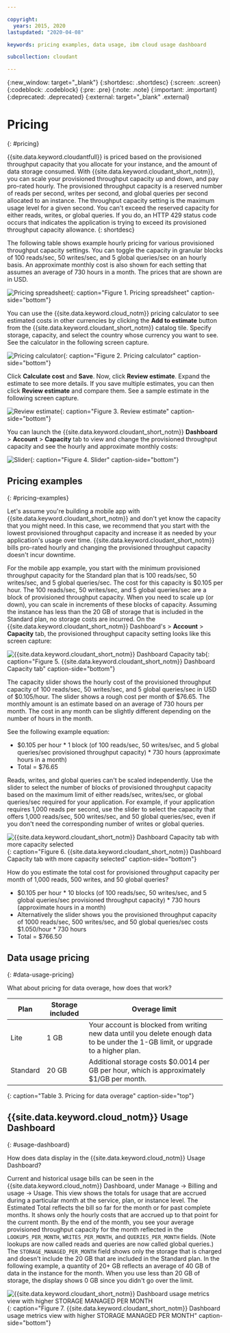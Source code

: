 ```yaml
---

copyright:
  years: 2015, 2020
lastupdated: "2020-04-08"

keywords: pricing examples, data usage, ibm cloud usage dashboard

subcollection: cloudant

---
```


{:new_window: target="_blank"}
{:shortdesc: .shortdesc}
{:screen: .screen}
{:codeblock: .codeblock}
{:pre: .pre}
{:note: .note}
{:important: .important}
{:deprecated: .deprecated}
{:external: target="_blank" .external}

<!-- Acrolinx: 2019-01-11 -->

# Pricing
{: #pricing}

{{site.data.keyword.cloudantfull}} is priced based on the provisioned throughput capacity that you allocate for your instance, and the amount of data storage consumed. With {{site.data.keyword.cloudant_short_notm}}, you can scale your provisioned throughput capacity up and down, and pay pro-rated hourly. The provisioned throughput capacity is a reserved number of reads per second, writes per second, and global queries per second allocated to an instance. The throughput capacity setting is the maximum usage level for a given second. You can't exceed the reserved capacity for either reads, writes, or global queries. If you do, an HTTP 429 status code occurs that indicates the application is trying to exceed its provisioned throughput capacity allowance.
{: shortdesc}

The following table shows example hourly pricing for various provisioned throughput capacity settings. You can toggle the capacity in granular blocks of 100 reads/sec, 50 writes/sec, and 5 global queries/sec on an hourly basis. An approximate monthly cost is also shown for each setting that assumes an average of 730 hours in a month. The prices that are shown are in USD. 

![Pricing spreadsheet](../images/pricing_spreadsheet.png){: caption="Figure 1. Pricing spreadsheet" caption-side="bottom"}

You can use the {{site.data.keyword.cloud_notm}} pricing calculator to see estimated costs in other currencies by clicking the **Add to estimate** button from the {{site.data.keyword.cloudant_short_notm}} catalog tile. Specify storage, capacity, and select the country whose currency you want to see. See the calculator in the following screen capture.

![Pricing calculator](../images/pricing_calculater.png){: caption="Figure 2. Pricing calculator" caption-side="bottom"}

Click **Calculate cost** and **Save**. Now, click **Review estimate**. Expand the estimate to see more details. If you save multiple estimates, you can then click **Review estimate** and compare them. See a sample estimate in the following screen capture.

![Review estimate](../images/review_estimate.png){: caption="Figure 3. Review estimate" caption-side="bottom"}

You can launch the {{site.data.keyword.cloudant_short_notm}} **Dashboard** > **Account** > **Capacity** tab to view and change the provisioned throughput capacity and see the hourly and approximate monthly costs: 

![Slider](../images/migrate2.gif){: caption="Figure 4. Slider" caption-side="bottom"}

## Pricing examples 
{: #pricing-examples}

Let's assume you're building a mobile app with {{site.data.keyword.cloudant_short_notm}} and don't yet know the capacity 
that you might need. In this case, we recommend that you start with the lowest provisioned throughput 
capacity and increase it as needed by your application's usage over time. {{site.data.keyword.cloudant_short_notm}} bills 
pro-rated hourly and changing the provisioned throughput capacity doesn't incur downtime. 

For the mobile app example, you start with the minimum provisioned throughput capacity for 
the Standard plan that is 100 reads/sec, 50 writes/sec, and 5 global queries/sec. The cost for 
this capacity is $0.105 per hour. The 100 reads/sec, 50 writes/sec, and 5 global queries/sec are 
a block of provisioned throughput capacity. When you need to scale up (or down), you 
can scale in increments of these blocks of capacity. Assuming the instance has less than 
the 20 GB of storage that is included in the Standard plan, no storage costs are incurred. On the 
{{site.data.keyword.cloudant_short_notm}} Dashboard's > **Account** > **Capacity** tab, the 
provisioned throughput capacity setting looks like this screen capture:

![{{site.data.keyword.cloudant_short_notm}} Dashboard Capacity tab](../images/cloudant-dashboard.png){: caption="Figure 5. {{site.data.keyword.cloudant_short_notm}} Dashboard Capacity tab" caption-side="bottom"}

The capacity slider shows the hourly cost of the provisioned throughput capacity of 100 reads/sec, 50 writes/sec, and 5 global queries/sec in USD of $0.105/hour. The slider shows a rough cost per month of $76.65. The monthly amount is an estimate based on an average of 730 hours per month. The cost in any month can be slightly different depending on the number of hours in the month.

See the following example equation: 

- $0.105 per hour \* 1 block (of 100 reads/sec, 50 writes/sec, and 5 global queries/sec provisioned throughput capacity) \* 730 hours (approximate hours in a month)
- Total = $76.65


Reads, writes, and global queries can't be scaled independently. Use the slider to select the number of blocks of provisioned throughput capacity based on the maximum limit of either reads/sec, writes/sec, or global queries/sec required for your application. For example, if your application requires 1,000 reads per second, use the slider to select the capacity that offers 1,000 reads/sec, 500 writes/sec, and 50 global queries/sec, even if you don't need the corresponding number of writes or global queries.

![{{site.data.keyword.cloudant_short_notm}} Dashboard Capacity tab with more capacity selected](../images/cloudant-gran-tuning.png){: caption="Figure 6. {{site.data.keyword.cloudant_short_notm}} Dashboard Capacity tab with more capacity selected" caption-side="bottom"}

How do you estimate the total cost for provisioned throughput capacity per month of 1,000 reads, 500 writes, and 50 global queries? 

- $0.105 per hour \* 10 blocks (of 100 reads/sec, 50 writes/sec, and 5 global queries/sec provisioned throughput capacity) \* 730 hours (approximate hours in a month)
- Alternatively the slider shows you the provisioned throughput capacity of 1000 reads/sec, 500 writes/sec, and 50 global queries/sec costs $1.050/hour \* 730 hours
- Total = $766.50

## Data usage pricing
{: #data-usage-pricing}

What about pricing for data overage, how does that work?

Plan | Storage included | Overage limit
-----|------------------|--------------
Lite | 1 GB |  Your account is blocked from writing new data until you delete enough data to be under the 1-GB limit, or upgrade to a higher plan.
Standard | 20 GB | Additional storage costs $0.0014 per GB per hour, which is approximately $1/GB per month.
{: caption="Table 3. Pricing for data overage" caption-side="top"}

## {{site.data.keyword.cloud_notm}} Usage Dashboard 
{: #usage-dashboard}

How does data display in the {{site.data.keyword.cloud_notm}} Usage Dashboard?

Current and historical usage bills can be seen in the {{site.data.keyword.cloud_notm}} Dashboard, under Manage -> Billing and usage -> Usage. This view shows the totals for usage that are accrued during a particular month at the service, plan, or instance level.  The Estimated Total reflects the bill so far for the month or for past complete months. It shows only the hourly costs that are accrued up to that point for the current month. By the end of the month, you see your average provisioned throughput capacity for the month reflected in the `LOOKUPS_PER_MONTH`, `WRITES_PER_MONTH`, and `QUERIES_PER_MONTH` fields. (Note lookups are now called reads and queries are now called global queries.) The `STORAGE_MANAGED_PER_MONTH` field shows only the storage that is charged and doesn't include the 20 GB that are included in the Standard plan. In the following example, a quantity of 20+ GB reflects an average of 40 GB of data in the instance for the month. When you use less than 20 GB of storage, the display shows 0 GB since you didn't go over the limit.   

![{{site.data.keyword.cloudant_short_notm}} Dashboard usage metrics view with higher STORAGE MANAGED PER MONTH](../images/usage-dashboard1.png){: caption="Figure 7. {{site.data.keyword.cloudant_short_notm}} Dashboard usage metrics view with higher STORAGE MANAGED PER MONTH" caption-side="bottom"}


